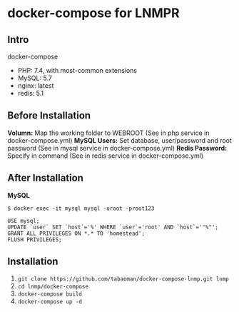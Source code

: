 # docker-compose for LNMPR

## Intro
docker-compose
* PHP: 7.4, with most-common extensions
* MySQL: 5.7
* nginx: latest
* redis: 5.1

## Before Installation
**Volumn:** Map the working folder to WEBROOT (See in php service in docker-compose.yml)
**MySQL Users:** Set database, user/password and root password (See in mysql service in docker-compose.yml)
**Redis Password:** Specify in command (See in redis service in docker-compose.yml)

## After Installation
**MySQL**
```shell
$ docker exec -it mysql mysql -uroot -proot123
```
```mysql
USE mysql;
UPDATE `user` SET `host`='%' WHERE `user`='root' AND `host`='"%"';
GRANT ALL PRIVILEGES ON *.* TO 'homestead';
FLUSH PRIVILEGES;
```

## Installation

1.  `git clone https://github.com/tabaoman/docker-compose-lnmp.git lnmp`
2.  `cd lnmp/docker-compose`
3.  `docker-compose build`
4.  `docker-compose up -d`

